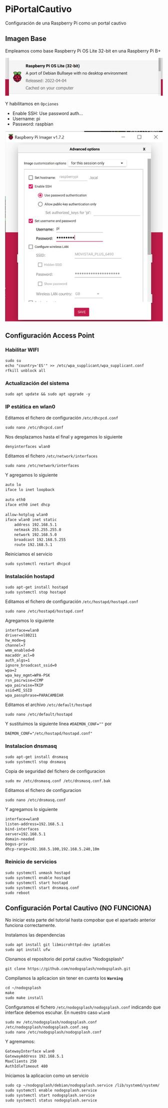 # PiPortalCautivo

Configuración de una Raspberry Pi como un portal cautivo

## Imagen Base

Empleamos como base Raspberry Pi OS Lite 32-bit en una Raspberry Pi B+

![img](Imagenes/ImagenPiBase.jpg)

Y habilitamos en `Opciones`
- Enable SSH: Use password auth...
- Username: pi
- Password: raspbian

![Opciones](Imagenes/Opciones.jpg)

## Configuración Access Point 
### Habilitar WIFI

```
sudo su
echo "country='ES'" >> /etc/wpa_supplicant/wpa_supplicant.conf
rfkill unblock all
```
### Actualización del sistema

```
sudo apt update && sudo apt upgrade -y
```

### IP estática en wlan0

Editamos el fichero de configuración `/etc/dhcpcd.conf`
```
sudo nano /etc/dhcpcd.conf
```
Nos desplazamos hasta el final y agregamos lo siguiente
```
denyinterfaces wlan0
```
Editamos el fichero `/etc/network/interfaces`
```
sudo nano /etc/network/interfaces
```
Y agregamos lo siguiente
```
auto lo
iface lo inet loopback

auto eth0
iface eth0 inet dhcp

allow-hotplug wlan0
iface wlan0 inet static
    address 192.168.5.1
    netmask 255.255.255.0
    network 192.168.5.0
    broadcast 192.168.5.255
    route 192.168.5.1
```
Reiniciamos el servicio
```
sudo systemctl restart dhcpcd
```
### Instalación hostapd

```
sudo apt-get install hostapd
sudo systemctl stop hostapd
```
Editamos el fichero de configuración `/etc/hostapd/hostapd.conf`
```
sudo nano /etc/hostapd/hostapd.conf
```
Agregamos lo siguiente
```
interface=wlan0
driver=nl80211
hw_mode=g
channel=7
wmm_enabled=0
macaddr_acl=0
auth_algs=1
ignore_broadcast_ssid=0
wpa=2
wpa_key_mgmt=WPA-PSK
rsn_pairwise=CCMP
wpa_pairwise=TKIP
ssid=MI_SSID
wpa_passphrase=PARACAMBIAR
```
Editamos el archivo `/etc/default/hostapd`
```
sudo nano /etc/default/hostapd
```
Y sustituimos la siguiente línea `#DAEMON_CONF=""` por
```
DAEMON_CONF="/etc/hostapd/hostapd.conf"
``` 
### Instalacion dnsmasq

```
sudo apt-get install dnsmasq
sudo systemctl stop dnsmasq
```
Copia de seguridad del fichero de configuracion
```
sudo mv /etc/dnsmasq.conf /etc/dnsmasq.conf.bak
```
Editamos el fichero de configuracion
```
sudo nano /etc/dnsmasq.conf
```
Y agregamos lo siguiente
```
interface=wlan0 
listen-address=192.168.5.1
bind-interfaces 
server=192.168.5.1
domain-needed
bogus-priv
dhcp-range=192.168.5.100,192.168.5.240,10m
```
### Reinicio de servicios

```
sudo systemctl unmask hostapd
sudo systemctl enable hostapd
sudo systemctl start hostapd
sudo systemctl start dnsmasq.conf
sudo reboot
```

## Configuración Portal Cautivo (NO FUNCIONA)

No iniciar esta parte del tutorial hasta compobar que el apartado anterior funciona correctamente.

Instalamos las dependencias
```
sudo apt install git libmicrohttpd-dev iptables 
sudo apt install ufw
```

Clonamos el repositorio del portal cautivo "Nodogsplash"

```
git clone https://github.com/nodogsplash/nodogsplash.git
```
Compilamos la aplicacion sin tener en cuenta los **`Warning`**
```
cd ~/nodogsplash
make
sudo make install
```
Configuramos el fichero `/etc/nodogsplash/nodogsplash.conf` indicando que interface debemos escuhar. En nuestro caso `wlan0`
```
sudo mv /etc/nodogsplash/nodogsplash.conf /etc/nodogsplash/nodogsplash.conf.seg
sudo nano /etc/nodogsplash/nodogsplash.conf
```
Y agremamos:
```
GatewayInterface wlan0
GatewayAddress 192.168.5.1
MaxClients 250
AuthIdleTimeout 480
```
Iniciamos la aplicacion como un servicio
```
sudo cp ~/nodogsplash/debian/nodogsplash.service /lib/systemd/system/
sudo systemctl enable nodogsplash.service 
sudo systemctl start nodogsplash.service 
sudo systemctl status nodogsplash.service
```